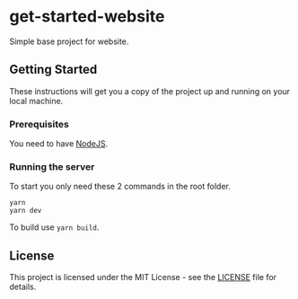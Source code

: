 # get-started-website

Simple base project for website.

## Getting Started

These instructions will get you a copy of the project up and running on your local machine.

### Prerequisites

You need to have [NodeJS](https://nodejs.org/en/).

### Running the server

To start you only need these 2 commands in the root folder.
```
yarn
yarn dev
```

To build use `yarn build`.

## License

This project is licensed under the MIT License - see the [LICENSE](LICENSE) file for details.
